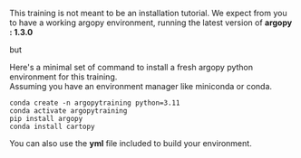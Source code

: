 This training is not meant to be an installation tutorial. We expect from you to have a working argopy environment, running the latest version of **argopy : 1.3.0**
  
but
  
Here's a minimal set of command to install a fresh argopy python environment for this training.  
Assuming you have an environment manager like miniconda or conda.  

```
conda create -n argopytraining python=3.11
conda activate argopytraining
pip install argopy
conda install cartopy
```
  
You can also use the **yml** file included to build your environment.